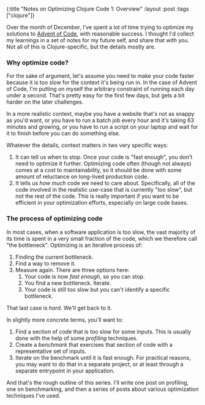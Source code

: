 {:title "Notes on Optimizing Clojure Code 1: Overview"
 :layout :post
 :tags ["clojure"]}

Over the month of December, I've spent a lot of time trying to optimize my
solutions to [Advent of Code][aoc], with reasonable success. I thought I'd
collect my learnings in a set of notes for my future self, and share that with
you. Not all of this is Clojure-specific, but the details mostly are.

### Why optimize code?

For the sake of argument, let's assume you need to make your code faster
because it is too slow for the context it's being run in. In the case of Advent
of Code, I'm putting on myself the arbitrary constraint of running each day
under a second. That's pretty easy for the first few days, but gets a bit
harder on the later challenges.

In a more realistic context, maybe you have a website that's not as snappy as
you'd want, or you have to run a batch job every hour and it's taking 63
minutes and growing, or you have to run a script on your laptop and wait for it
to finish before you can do something else.

Whatever the details, context matters in two very specific ways:

1. It can tell us when to stop. Once your code is "fast enough", you don't need
   to optimize it further. Optimizing code often (though not always) comes at a
   cost to maintainability, so it should be done with some amount of reluctance on
   long-lived production code.
2. It tells us _how much_ code we need to care about. Specifically, all of the
   code involved in the realistic use-case that is currently "too slow", but
   not the rest of the code. This is really important if you want to be efficient
   in your optimization efforts, especially on large code bases.

### The process of optimizing code

In most cases, when a software application is too slow, the vast majority of
its time is spent in a very small fraction of the code, which we therefore call
"the bottleneck". Optimizing is an iterative process of:

1. Finding the current bottleneck.
2. Find a way to remove it.
3. Measure again. There are three options here:
    1. Your code is now _fast enough_, so you can stop.
    2. You find a new bottleneck. Iterate.
    3. Your code is still too slow but you can't identify a specific bottleneck.

That last case is _hard_. We'll get back to it.

In slightly more concrete terms, you'll want to:

1. Find a section of code that is too slow for some inputs. This is usually
   done with the help of some _profiling_ techniques.
2. Create a _benchmark_ that exercises that section of code with a
   representative set of inputs.
3. Iterate on the benchmark until it is fast enough. For practical reasons, you
   may want to do that in a separate project, or at least through a separate
   entrypoint in your application.

And that's the rough outline of this series. I'll write one post on profiling,
one on benchmarking, and then a series of posts about various optimization
techniques I've used.

[aoc]: https://adventofcode.com

